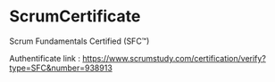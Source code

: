 # ScrumCertificate
Scrum Fundamentals Certified (SFC™)

Authentificate link : https://www.scrumstudy.com/certification/verify?type=SFC&number=938913
